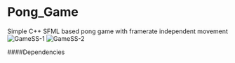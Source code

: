 # Pong_Game
Simple C++ SFML based pong game with framerate independent movement
![GameSS-1](https://github.com/AnangChauhan247/Pong_Game/assets/97803824/90af265f-97df-4a5a-bbf8-f8d688518dd0)
![GameSS-2](https://github.com/AnangChauhan247/Pong_Game/assets/97803824/15d0ef49-d565-420e-b156-79c1f22b42cd)

####Dependencies

